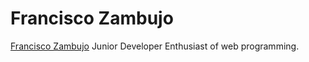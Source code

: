 # Francisco Zambujo
[Francisco Zambujo](https://www.linkedin.com/in/francisco-zambujo-189764280/)
Junior Developer
Enthusiast of web programming.
